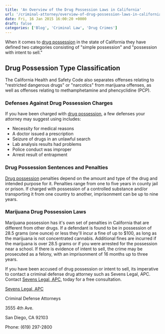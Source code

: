 ```yaml
---
title: 'An Overview of the Drug Possession Laws in California'
url: '/criminal-attorney/overview-of-drug-possession-laws-in-california/227/'
date: Fri, 16 Jan 2015 16:00:20 +0000
draft: false
categories: ['Blog', 'Criminal Law', 'Drug Crimes']
---
```


When it comes to [drug possession](https://www.sevenslegal.com/san-diego-drug-lawyer/ "San Diego Drug Lawyer") in the state of California they have defined two categories consisting of "simple possession" and "possession with intent to sell."

Drug Possession Type Classification
-----------------------------------

The California Health and Safety Code also separates offenses relating to "restricted dangerous drugs" or "narcotics" from marijuana offenses, as well as offenses relating to methamphetamine and phencyclidine (PCP).

### Defenses Against Drug Possession Charges

If you have been charged with [drug possession](https://www.sevenslegal.com/san-diego-drug-lawyer/ "San Diego Drug Lawyer"), a few defenses your attorney may suggest using includes:

*   Necessity for medical reasons
*   A doctor issued a prescription
*   Seizure of drugs in an unlawful search
*   Lab analysis results had problems
*   Police conduct was improper
*   Arrest result of entrapment

### Drug Possession Sentences and Penalties

[Drug possession](https://www.sevenslegal.com/san-diego-drug-lawyer/ "San Diego Drug Lawyer") penalties depend on the amount and type of the drug and intended purpose for it. Penalties range from one to five years in county jail or prison. If charged with possession of a controlled substance and/or transporting it from one country to another, imprisonment can be up to nine years.

### Marijuana Drug Possession Laws

Marijuana possession has it's own set of penalties in California that are different from other drugs. If a defendant is found to be in possession of 28.5 grams (one ounce) or less they'll incur a fine of up to $100, as long as the marijuana is not concentrated cannabis. Additional fines are incurred if the marijuana is over 28.5 grams or if you were arrested for the possession near a school. If there is evidence of intent to sell, the crime may be prosecuted as a felony, with an imprisonment of 16 months up to three years.

If you have been accused of drug possession or intent to sell, its imperative to contact a criminal defense drug attorney such as Sevens Legal, APC. Contact [Sevens Legal, APC](https://www.sevenslegal.com/ "Sevens Legal, APC"), today for a free consultation.

[Sevens Legal, APC](https://www.sevenslegal.com/ "Sevens Legal, APC")

Criminal Defense Attorneys

3555 4th Ave.

San Diego, CA 92103

Phone: (619) 297-2800